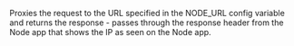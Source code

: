 Proxies the request to the URL specified in the NODE_URL config variable and returns the response - passes through the response header from the Node app that shows the IP as seen on the Node app.